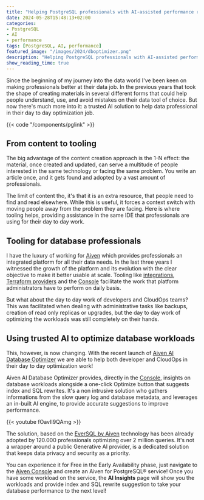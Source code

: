 ```yaml
---
title: "Helping PostgreSQL professionals with AI-assisted performance recommendations"
date: 2024-05-28T15:48:13+02:00
categories:
- PostgreSQL
- AI
- performance
tags: [PostgreSQL, AI, performance]
featured_image: "/images/2024/dboptimizer.png"
description: "Helping PostgreSQL professionals with AI-assisted performance recommendations"
show_reading_time: true
---
```


Since the beginning of my journey into the data world I've been keen on making professionals better at their data job. In the previous years that took the shape of creating materials in several different forms that could help people understand, use, and avoid mistakes on their data tool of choice. But now there's much more into it: a trusted AI solution to help data professional in their day to day optimization job.

<!--more-->

{{< code "/components/pglink" >}}

## From content to tooling

The big advantage of the content creation approach is the 1-N effect: the material, once created and updated, can serve a multitude of people interested in the same technology or facing the same problem. You write an article once, and it gets found and adopted by a vast amount of professionals.

The limit of content tho, it's that it is an extra resource, that people need to find and read elsewhere. While this is useful, it forces a context switch with moving people away from the problem they are facing. Here is where tooling helps, providing assistance in the same IDE that professionals are using for their day to day work.

## Tooling for database professionals

I have the luxury of working for [Aiven](https://aiven.io/) which provides professionals an integrated platform for all their data needs. In the last three years I witnessed the growth of the platform and its evolution with the clear objective to make it better usable at scale. Tooling like [integrations](https://aiven.io/integrations-and-connectors), [Terraform providers](https://aiven.io/docs/tools/terraform) and the [Console](https://go.aiven.io/francesco-signup) facilitate the work that platform administrators have to perform on daily basis.

But what about the day to day work of developers and CloudOps teams? This was facilitated when dealing with administrative tasks like backups, creation of read only replicas or upgrades, but the day to day work of optimizing the workloads was still completely on their hands.

## Using trusted AI to optimize database workloads

This, however, is now changing. With the recent launch of [Aiven AI Database Optimizer](https://go.aiven.io/ft-ai-db-optimizer) we are able to help both developer and CloudOps in their day to day optimization work!

Aiven AI Database Optimizer provides, directly in the [Console](https://go.aiven.io/francesco-signup), insights on database workloads alongside a one-click Optimize button that suggests index and SQL rewrites. It's a non intrusive solution who gathers informations from the slow query log and database metadata, and leverages an in-built AI engine, to provide accurate suggestions to improve performance.

{{< youtube fOavII9QAmg >}}

The solution, based on the [EverSQL by Aiven](https://www.eversql.com/) technology has been already adopted by 120.000 professionals optimizing over 2 million queries. It's not a wrapper around a public Generative AI provider, is a dedicated solution that keeps data privacy and security as a priority.

You can experience it for Free in the Early Availability phase, just navigate to the [Aiven Console](https://go.aiven.io/francesco-signup) and create an Aiven for PostgreSQL® service! Once you have some workload on the service, the **AI Insights** page will show you the workloads and provide index and SQL rewrite suggestion to take your database performance to the next level!
